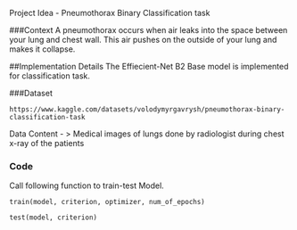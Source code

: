 Project Idea - Pneumothorax Binary Classification task

###Context
A pneumothorax occurs when air leaks into the space between your lung and chest wall. 
This air pushes on the outside of your lung and makes it collapse.  

##Implementation Details
The Effiecient-Net B2 Base model is implemented for classification task.

###Dataset
```
https://www.kaggle.com/datasets/volodymyrgavrysh/pneumothorax-binary-classification-task
```

Data Content - > Medical images of lungs done by radiologist during chest x-ray of the patients


### Code
Call following function to train-test Model.
```
train(model, criterion, optimizer, num_of_epochs)

test(model, criterion)

```
